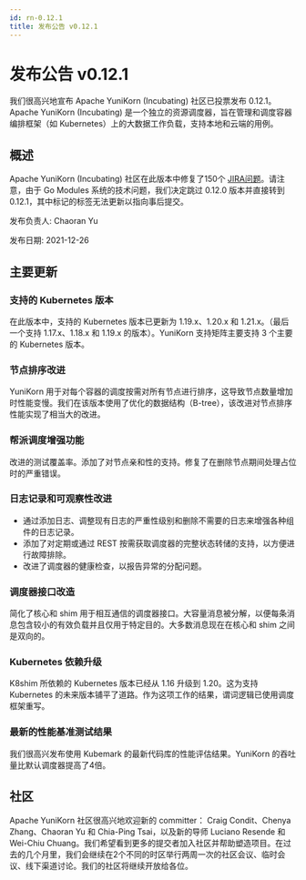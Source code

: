 ```yaml
---
id: rn-0.12.1
title: 发布公告 v0.12.1
---
```


<!--
Licensed to the Apache Software Foundation (ASF) under one
or more contributor license agreements.  See the NOTICE file
distributed with this work for additional information
regarding copyright ownership.  The ASF licenses this file
to you under the Apache License, Version 2.0 (the
"License"); you may not use this file except in compliance
with the License.  You may obtain a copy of the License at

  http://www.apache.org/licenses/LICENSE-2.0

Unless required by applicable law or agreed to in writing,
software distributed under the License is distributed on an
"AS IS" BASIS, WITHOUT WARRANTIES OR CONDITIONS OF ANY
KIND, either express or implied.  See the License for the
specific language governing permissions and limitations
under the License.
-->
# 发布公告 v0.12.1
我们很高兴地宣布 Apache YuniKorn (Incubating) 社区已投票发布 0.12.1。
Apache YuniKorn (Incubating) 是一个独立的资源调度器，旨在管理和调度容器编排框架（如 Kubernetes）上的大数据工作负载，支持本地和云端的用例。

## 概述
Apache YuniKorn (Incubating) 社区在此版本中修复了150个 [JIRA问题](https://issues.apache.org/jira/issues/?filter=12351063)。请注意，由于 Go Modules 系统的技术问题，我们决定跳过 0.12.0 版本并直接转到 0.12.1，其中标记的标签无法更新以指向事后提交。

发布负责人: Chaoran Yu

发布日期: 2021-12-26

## 主要更新

### 支持的 Kubernetes 版本
在此版本中，支持的 Kubernetes 版本已更新为 1.19.x、1.20.x 和 1.21.x。（最后一个支持 1.17.x、1.18.x 和 1.19.x 的版本）。YuniKorn 支持矩阵主要支持 3 个主要的 Kubernetes 版本。

### 节点排序改进
YuniKorn 用于对每个容器的调度按需对所有节点进行排序，这导致节点数量增加时性能变慢。我们在该版本使用了优化的数据结构（B-tree），该改进对节点排序性能实现了相当大的改进。

### 帮派调度增强功能
改进的测试覆盖率。添加了对节点亲和性的支持。修复了在删除节点期间处理占位时的严重错误。

### 日志记录和可观察性改进
* 通过添加日志、调整现有日志的严重性级别和删除不需要的日志来增强各种组件的日志记录。
* 添加了对定期或通过 REST 按需获取调度器的完整状态转储的支持，以方便进行故障排除。
* 改进了调度器的健康检查，以报告异常的分配问题。

### 调度器接口改造
简化了核心和 shim 用于相互通信的调度器接口。大容量消息被分解，以便每条消息包含较小的有效负载并且仅用于特定目的。大多数消息现在在核心和 shim 之间是双向的。

### Kubernetes 依赖升级
K8shim 所依赖的 Kubernetes 版本已经从 1.16 升级到 1.20。这为支持 Kubernetes 的未来版本铺平了道路。作为这项工作的结果，谓词逻辑已使用调度框架重写。

### 最新的性能基准测试结果
我们很高兴发布使用 Kubemark 的最新代码库的性能评估结果。YuniKorn 的吞吐量比默认调度器提高了4倍。

## 社区
Apache YuniKorn 社区很高兴地欢迎新的 committer： Craig Condit、Chenya Zhang、Chaoran Yu 和 Chia-Ping Tsai，以及新的导师 Luciano Resende 和 Wei-Chiu Chuang。我们希望看到更多的提交者加入社区并帮助塑造项目。在过去的几个月里，我们会继续在2个不同的时区举行两周一次的社区会议、临时会议、线下渠道讨论。我们的社区将继续开放给各位。
